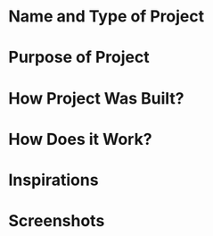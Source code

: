 # Name and Type of Project

# Purpose of Project


# How Project Was Built? 

# How Does it Work?


# Inspirations




# Screenshots
